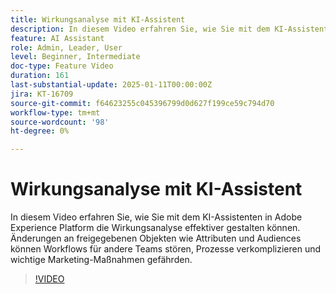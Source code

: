 ```yaml
---
title: Wirkungsanalyse mit KI-Assistent
description: In diesem Video erfahren Sie, wie Sie mit dem KI-Assistenten in Adobe Experience Platform die Wirkungsanalyse effektiver gestalten können. Änderungen an freigegebenen Objekten wie Attributen und Audiences können Workflows für andere Teams stören, Prozesse verkomplizieren und wichtige Marketing-Maßnahmen gefährden.
feature: AI Assistant
role: Admin, Leader, User
level: Beginner, Intermediate
doc-type: Feature Video
duration: 161
last-substantial-update: 2025-01-11T00:00:00Z
jira: KT-16709
source-git-commit: f64623255c045396799d0d627f199ce59c794d70
workflow-type: tm+mt
source-wordcount: '98'
ht-degree: 0%

---
```



# Wirkungsanalyse mit KI-Assistent

In diesem Video erfahren Sie, wie Sie mit dem KI-Assistenten in Adobe Experience Platform die Wirkungsanalyse effektiver gestalten können. Änderungen an freigegebenen Objekten wie Attributen und Audiences können Workflows für andere Teams stören, Prozesse verkomplizieren und wichtige Marketing-Maßnahmen gefährden.

>[!VIDEO](https://video.tv.adobe.com/v/3441680/?learn=on&enablevpops)
